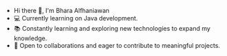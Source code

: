 - Hi there 👋, I'm Bhara Alfhaniawan
- 💻 Currently learning on Java development.
- 📚 Constantly learning and exploring new technologies to expand my knowledge.
- 🌱 Open to collaborations and eager to contribute to meaningful projects.

<!--
**bharaaa/bharaaa** is a ✨ _special_ ✨ repository because its `README.md` (this file) appears on your GitHub profile.

Here are some ideas to get you started:

- 🔭 I’m currently working on ...
- 🌱 I’m currently learning ...
- 👯 I’m looking to collaborate on ...
- 🤔 I’m looking for help with ...
- 💬 Ask me about ...
- 📫 How to reach me: ...
- 😄 Pronouns: ...
- ⚡ Fun fact: ...
-->

